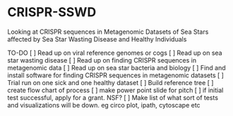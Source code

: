 # CRISPR-SSWD
Looking at CRISPR sequences in Metagenomic Datasets of Sea Stars affected by Sea Star Wasting Disease and Healthy Individuals

TO-DO
[ ] Read up on viral reference genomes or cogs
[ ] Read up on sea star wasting disease
[ ] Read up on finding CRISPR sequences in metagenomic data
[ ] Read up on sea star bacteria and biology
[ ] Find and install software for finding CRISPR sequences in metagenomic datasets
[ ] Trial run on one sick and one healthy dataset
[ ] Build reference tree
[ ] create flow chart of process
[ ] make power point slide for pitch
[ ] if initial test successful, apply for a grant. NSF?
[ ] Make list of what sort of tests and visualizations will be down. eg circo plot, ipath, cytoscape etc
